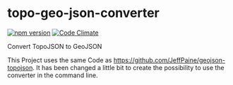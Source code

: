 # topo-geo-json-converter
[![npm version](https://badge.fury.io/js/topo-geo-json-converter.svg)](http://badge.fury.io/js/topo-geo-json-converter)
[![Code Climate](https://codeclimate.com/github/Mediahead-AG/topo-geo-json-converter/badges/gpa.svg)](https://codeclimate.com/github/Mediahead-AG/topo-geo-json-converter)

Convert TopoJSON to GeoJSON

This Project uses the same Code as https://github.com/JeffPaine/geojson-topojson.
It has been changed a little bit to create the possibility to use the converter in the command line.
